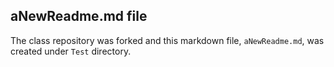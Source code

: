 ## aNewReadme.md file

The class repository was forked and this markdown file, `aNewReadme.md`, was created under `Test` directory. 

